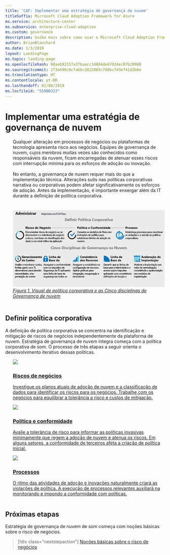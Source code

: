 ```yaml
---
title: 'CAF: Implementar uma estratégia de governança de nuvem'
titleSuffix: Microsoft Cloud Adoption Framework for Azure
ms.service: architecture-center
ms.subservice: enterprise-cloud-adoption
ms.custom: governance
description: Saiba mais sobre como usar o Microsoft Cloud Adoption Framework for Azure (CAF) para implementar uma estratégia de governança de nuvem.
author: BrianBlanchard
ms.date: 1/3/2019
layout: LandingPage
ms.topic: landing-page
ms.openlocfilehash: 88aeb92157a37baacc34884de67024ec87b20980
ms.sourcegitcommit: 273e690c0cfabbc3822089c7d8bc743ef41d2b6e
ms.translationtype: HT
ms.contentlocale: pt-BR
ms.lasthandoff: 02/08/2019
ms.locfileid: "55900323"
---
```

# <a name="implement-a-cloud-governance-strategy"></a>Implementar uma estratégia de governança de nuvem

<!-- markdownlint-disable MD033 -->

<ul class="panelContent cardsI">
<li style="display: flex; flex-direction: column;">
    <div class="cardSize">
        <div class="cardPadding" style="padding-bottom:10px;">
            <div class="card" style="padding-bottom:10px;">
                <div class="cardText" style="padding-left:0px;">
Qualquer alteração em processos de negócios ou plataformas de tecnologia apresenta risco aos negócios. Equipes de governança de nuvem, cujos membros muitas vezes são conhecidos como responsáveis da nuvem, ficam encarregadas de atenuar esses riscos com interrupção mínima para os esforços de adoção ou inovação.<br/><br/>No entanto, a governança de nuvem requer mais do que a implementação técnica. Alterações sutis nas políticas corporativas narrativa ou corporativas podem afetar significativamente os esforços de adoção. Antes da implementação, é importante enxergar além da IT durante a definição de política corporativa.<br/><br/>
                </div>
            </div>
        </div>
    </div>
</li>
<li style="display: flex; flex-direction: column;">
    <a href="../_images/operational-transformation-govern-highres.png" style="display: flex; flex-direction: column; flex: 1 0 auto;">
        <div class="cardSize">
            <div class="cardPadding" style="padding-bottom:10px;">
                <div class="card" style="padding-bottom:10px;">
                    <div class="cardText" style="padding-left:0px;">
<img src="../_images/operational-transformation-govern-highres.png" alt="Diagram of the CAF governance model: Corporate policy and governance disciplines">
<br>
<i>Figura 1. Visual de política corporativa e as Cinco disciplinas de Governança de nuvem</i>
                    </div>
                </div>
            </div>
        </div>
    </a>
</li>
</ul>

<!-- markdownlint-enable MD033 -->

## <a name="define-corporate-policy"></a>Definir política corporativa

A definição de política corporativa se concentra na identificação e mitigação de riscos de negócios independentemente da plataforma de nuvem. Estratégia de governança de nuvem íntegra começa com a política corporativa de som. O processo de três etapas a seguir orienta o desenvolvimento iterativo dessas políticas.

<!-- markdownlint-disable MD033 -->

<ul  class="panelContent cardsF">
<li style="display: flex; flex-direction: column;">
    <a href="./policy-compliance/understanding-business-risk.md" style="display: flex; flex-direction: column; flex: 1 0 auto;">
        <div class="cardSize" style="flex: 1 0 auto; display: flex;">
            <div class="cardPadding" style="display: flex;">
                <div class="card">
                    <div class="cardImageOuter">
                        <div class="cardImage">
                            <img src="../_images/governance/business-risk.png" class="x-hidden-focus"/>
                        </div>
                    </div>
                    <div class="cardText">
                        <h3>Riscos de negócios</h3>
                        <p>Investigue os planos atuais de adoção de nuvem e a classificação de dados para identificar os riscos para os negócios. Trabalhe com os negócios para equilibrar a tolerância a risco e custos de mitigação.</p>
                    </div>
                </div>
            </div>
        </div>
    </a>
</li>
<li style="display: flex; flex-direction: column;">
    <a href="./policy-compliance/define-policy.md" style="display: flex; flex-direction: column; flex: 1 0 auto;">
        <div class="cardSize" style="flex: 1 0 auto; display: flex;">
            <div class="cardPadding" style="display: flex;">
                <div class="card">
                    <div class="cardImageOuter">
                        <div class="cardImage">
                            <img src="../_images/governance/corporate-policy.png" class="x-hidden-focus"/>
                        </div>
                    </div>
                    <div class="cardText">
                        <h3>Política e conformidade</h3>
                        <p>Avalie a tolerância de risco para informar as políticas invasivas minimamente que regem a adoção de nuvem e atenua os riscos. Em alguns setores, a conformidade de terceiros afeta a criação de política inicial.</p>
                    </div>
                </div>
            </div>
        </div>
    </a>
</li>
<li style="display: flex; flex-direction: column;">
    <a href="./policy-compliance/processes.md" style="display: flex; flex-direction: column; flex: 1 0 auto;">
        <div class="cardSize" style="flex: 1 0 auto; display: flex;">
            <div class="cardPadding" style="display: flex;">
                <div class="card">
                    <div class="cardImageOuter">
                        <div class="cardImage">
                            <img src="../_images/governance/enforcement.png" class="x-hidden-focus"/>
                        </div>
                    </div>
                    <div class="cardText">
                        <h3>Processos</h3>
                        <p>O ritmo das atividades de adoção e inovações naturalmente criará as violações de política. A execução de processos relevantes auxiliará na monitorando e impondo a conformidade com políticas.</p>
                    </div>
                </div>
            </div>
        </div>
    </a>
</li>
</ul>

<!-- markdownlint-enable MD033 -->

## <a name="next-steps"></a>Próximas etapas

Estratégia de governança de nuvem de som começa com noções básicas sobre o risco de negócios.

> [!div class="nextstepaction"]
> [Noções básicas sobre o risco de negócios](./policy-compliance/understanding-business-risk.md)
